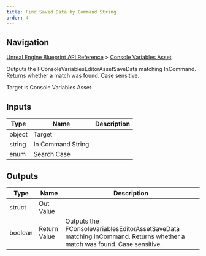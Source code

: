 ```yaml
---
title: Find Saved Data by Command String
order: 4
---
```

## Navigation

[Unreal Engine Blueprint API Reference](https://dev.epicgames.com/documentation/en-us/unreal-engine/BlueprintAPI) > [Console Variables Asset](https://dev.epicgames.com/documentation/en-us/unreal-engine/BlueprintAPI/ConsoleVariablesAsset)

Outputs the FConsoleVariablesEditorAssetSaveData matching InCommand. Returns whether a match was found. Case sensitive.

Target is Console Variables Asset

## Inputs

| Type | Name | Description |
| --- | --- | --- |
| object | Target |  |
| string | In Command String |  |
| enum | Search Case |  |

## Outputs

| Type | Name | Description |
| --- | --- | --- |
| struct | Out Value |  |
| boolean | Return Value | Outputs the FConsoleVariablesEditorAssetSaveData matching InCommand. Returns whether a match was found. Case sensitive. |
